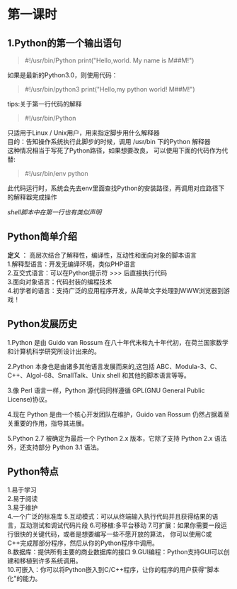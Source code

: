 # 第一课时
## 1.Python的第一个输出语句
> #!/usr/bin/Python
> print("Hello,world. My name is M##M!")  

如果是最新的Python3.0，则使用代码：

> #!/usr/bin/python3
> print("Hello,my python world! M##M!")

tips:关于第一行代码的解释
> #!/usr/bin/Python   

只适用于Linux / Unix用户，用来指定脚步用什么解释器  
目的：告知操作系统执行此脚步的时候，调用 /usr/bin 下的Python 解释器  
这种情况相当于写死了Python路径，如果想要改良，
可以使用下面的代码作为代替:
> #!/usr/bin/env python  
 
此代码运行时，系统会先去env里面查找Python的安装路径，再调用对应路径下的解释器完成操作

*shell脚本中在第一行也有类似声明*

## Python简单介绍
**定义** ： 高层次结合了解释性，编译性，互动性和面向对象的脚本语言  
1.解释型语言：开发无编译环境，类似PHP语言  
2.互交式语言：可以在Python提示符 >>>  后直接执行代码  
3.面向对象语言：代码封装的编程技术  
4.初学者的语言：支持广泛的应用程序开发，从简单文字处理到WWW浏览器到游戏！  

## Python发展历史
1.Python 是由 Guido van Rossum 在八十年代末和九十年代初，在荷兰国家数学和计算机科学研究所设计出来的。

2.Python 本身也是由诸多其他语言发展而来的,这包括 ABC、Modula-3、C、C++、Algol-68、SmallTalk、Unix shell 和其他的脚本语言等等。

3.像 Perl 语言一样，Python 源代码同样遵循 GPL(GNU General Public License)协议。

4.现在 Python 是由一个核心开发团队在维护，Guido van Rossum 仍然占据着至关重要的作用，指导其进展。

5.Python 2.7 被确定为最后一个 Python 2.x 版本，它除了支持 Python 2.x 语法外，还支持部分 Python 3.1 语法。

## Python特点
1.易于学习  
2.易于阅读  
3.易于维护  
4.一个广泛的标准库
5.互动模式：可以从终端输入执行代码并且获得结果的语言，互动测试和调试代码片段
6.可移植:多平台移动
7.可扩展：如果你需要一段运行很快的关键代码，或者是想要编写一些不愿开放的算法，
你可以使用C或C++完成那部分程序，然后从你的Python程序中调用。   
8.数据库：提供所有主要的商业数据库的接口
9.GUI编程：Python支持GUI可以创建和移植到许多系统调用。   
10.可嵌入：你可以将Python嵌入到C/C++程序，让你的程序的用户获得"脚本化"的能力。   

